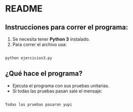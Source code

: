 ﻿# README

## Instrucciones para correr el programa:

1. Se necesita tener **Python 3** instalado.
1. Para correr el archivo usa:

```bash

python ejercicios3.py

```

## ¿Qué hace el programa?

- Ejecuta el programa con sus pruebas unitarias.
- Si todas las pruebas pasan sale el mensaje:

```bash

Todas las pruebas pasaron yupi

```
